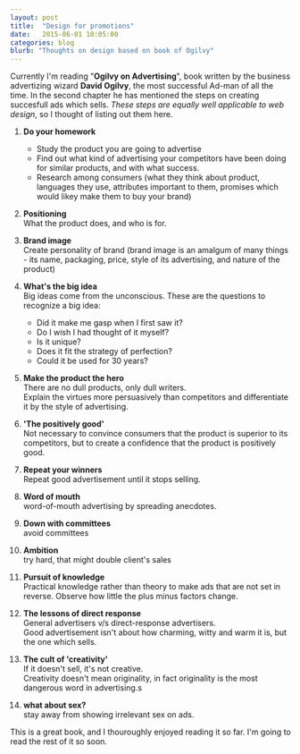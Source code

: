 ```yaml
---
layout: post
title:  "Design for promotions"
date:   2015-06-01 10:05:00
categories: blog
blurb: "Thoughts on design based on book of Ogilvy"
---
```


<!-- <style>strong{color:#f06;}</style> -->

Currently I'm reading "**Ogilvy on Advertising**", book written by the business advertizing wizard **David Ogilvy**, the most successful Ad-man of all the time. In the second chapter he has mentioned the steps on creating succesfull ads which sells. *These steps are equally well applicable to web design*, so I thought of listing out them here.

1. **Do your homework**
    - Study the product you are going to advertise
    - Find out what kind of advertising your competitors have been doing for similar products, and with what success.
    - Research among consumers (what they think about product, languages they use, attributes important to them, promises which would likey make them to buy your brand)

2. **Positioning**<br>
    What the product does, and who is for.

3. **Brand image**<br>
    Create personality of brand (brand image is an amalgum of many things - its name, packaging, price, style of its advertising, and nature of the product)

4. **What's the big idea**<br>
    Big ideas come from the unconscious. These are the questions to recognize a big idea:
    - Did it make me gasp when I first saw it?
    - Do I wish I had thought of it myself?
    - Is it unique?
    - Does it fit the strategy of perfection?
    - Could it be used for 30 years?

5. **Make the product the hero**<br>
    There are no dull products, only dull writers. <br>Explain the virtues more persuasively than competitors and differentiate it by the style of advertising.

6. **'The positively good'**<br>
    Not necessary to convince consumers that the product is superior to its competitors, but to create a confidence that the product is positively good.

7. **Repeat your winners**<br>
    Repeat good advertisement until it stops selling.

8. **Word of mouth**<br>
    word-of-mouth advertising by spreading anecdotes.

9. **Down with committees**<br>
    avoid committees

10. **Ambition**<br>
    try hard, that might double client's sales

11. **Pursuit of knowledge**<br>
    Practical knowledge rather than theory to make ads that are not set in reverse. Observe how little the plus minus factors change.

12. **The lessons of direct response**<br>
    General advertisers v/s direct-response advertisers. <br>Good advertisement isn't about how charming, witty and warm it is, but the one which sells.

13. **The cult of 'creativity'**<br>
    If it doesn't sell, it's not creative. <br>Creativity doesn't mean originality, in fact originality is the most dangerous word in advertising.s

14. **what about sex?**<br>
    stay away from showing irrelevant sex on ads.


This is a great book, and I thouroughly enjoyed reading it so far. I'm going to read the rest of it so soon.
